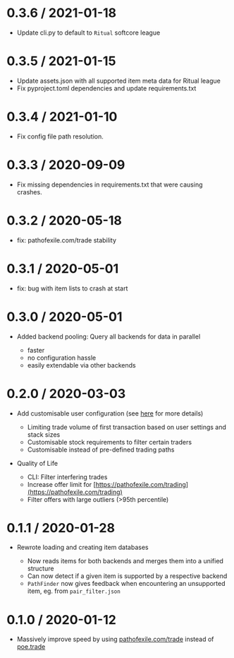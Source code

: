 # 0.3.6 / 2021-01-18

- Update cli.py to default to `Ritual` softcore league

# 0.3.5 / 2021-01-15

- Update assets.json with all supported item meta data for Ritual league
- Fix pyproject.toml dependencies and update requirements.txt

# 0.3.4 / 2021-01-10

- Fix config file path resolution.

# 0.3.3 / 2020-09-09

- Fix missing dependencies in requirements.txt that were causing crashes.

# 0.3.2 / 2020-05-18

- fix: pathofexile.com/trade stability

# 0.3.1 / 2020-05-01

- fix: bug with item lists to crash at start

# 0.3.0 / 2020-05-01

- Added backend pooling: Query all backends for data in parallel

  - faster
  - no configuration hassle
  - easily extendable via other backends

# 0.2.0 / 2020-03-03

- Add customisable user configuration (see [here](README.md#configuration) for more details)

  - Limiting trade volume of first transaction based on user settings and stack sizes
  - Customisable stock requirements to filter certain traders
  - Customisable instead of pre-defined trading paths

- Quality of Life

  - CLI: Filter interfering trades
  - Increase offer limit for [https://pathofexile.com/trading](https://pathofexile.com/trading)
  - Filter offers with large outliers (>95th percentile)

# 0.1.1 / 2020-01-28

- Rewrote loading and creating item databases

  - Now reads items for both backends and merges them into a unified structure
  - Can now detect if a given item is supported by a respective backend
  - `PathFinder` now gives feedback when encountering an unsupported item, eg. from `pair_filter.json`

# 0.1.0 / 2020-01-12

- Massively improve speed by using [pathofexile.com/trade](https://pathofexile.com/trade) instead of [poe.trade](http://poe.trade)
